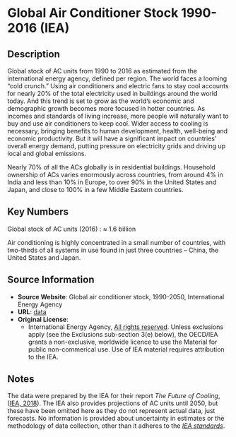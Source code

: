
# Global Air Conditioner Stock 1990-2016 (IEA)

## Description

Global stock of AC units from 1990 to 2016 as estimated from the international energy agency, defined per region. The world faces a looming “cold crunch.” Using air conditioners and electric fans to stay cool accounts for nearly 20% of the total electricity used in buildings around the world today. And this trend is set to grow as the world’s economic and demographic growth becomes more focused in hotter countries. As incomes and standards of living increase, more people will naturally want to buy and use air conditioners to keep cool. Wider access to cooling is necessary, bringing benefits to human development, health, well-being and economic productivity. But it will have a significant impact on countries’ overall energy demand, putting pressure on electricity grids and driving up local and global emissions.

Nearly 70% of all the ACs globally is in residential buildings. Household ownership of ACs varies enormously across countries, from around 4% in India and less than 10% in Europe, to over 90% in the United States and Japan, and close to 100% in a few Middle Eastern countries.

## Key Numbers

Global stock of AC units (2016) : ≈ 1.6 billion

Air conditioning is highly concentrated in a small number of countries, with two-thirds of all systems in use found in just three countries – China, the United States and Japan.

## Source Information
* **Source Website**: Global air conditioner stock, 1990-2050, International Energy Agency
* **URL**: [data](https://www.iea.org/data-and-statistics/charts/global-air-conditioner-stock-1990-2050)
* **Original License**:
  - International Energy Agency, [All rights reserved](https://www.iea.org/terms). Unless exclusions apply (see the Exclusions sub-section 3(e) below), the OECD/IEA grants a non-exclusive, worldwide licence to use the Material for public non-commerical use. Use of IEA material requires attribution to the IEA.

## Notes

The data were prepared by the IEA for their report *The Future of Cooling*, ([IEA, 2018](https://www.iea.org/reports/the-future-of-cooling)). The IEA also provides projections of AC units until 2050, but these have been omitted here as they do not represent actual data, just forecasts. No information is provided about uncertainty in estimates or the methodology of data collection, other than it adheres to the [*IEA standards*](https://www.iea.org/data-and-statistics).
